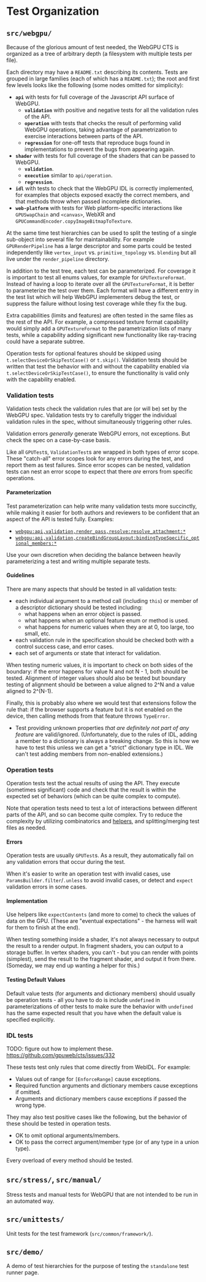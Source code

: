 # Test Organization

## `src/webgpu/`

Because of the glorious amount of test needed, the WebGPU CTS is organized as a tree of arbitrary
depth (a filesystem with multiple tests per file).

Each directory may have a `README.txt` describing its contents.
Tests are grouped in large families (each of which has a `README.txt`);
the root and first few levels looks like the following (some nodes omitted for simplicity):

- **`api`** with tests for full coverage of the Javascript API surface of WebGPU.
    - **`validation`** with positive and negative tests for all the validation rules of the API.
    - **`operation`** with tests that checks the result of performing valid WebGPU operations,
      taking advantage of parametrization to exercise interactions between parts of the API.
    - **`regression`** for one-off tests that reproduce bugs found in implementations to prevent
      the bugs from appearing again.
- **`shader`** with tests for full coverage of the shaders that can be passed to WebGPU.
    - **`validation`**.
    - **`execution`** similar to `api/operation`.
    - **`regression`**.
- **`idl`** with tests to check that the WebGPU IDL is correctly implemented, for examples that
  objects exposed exactly the correct members, and that methods throw when passed incomplete
  dictionaries.
- **`web-platform`** with tests for Web platform-specific interactions like `GPUSwapChain` and
  `<canvas>`, WebXR and `GPUCommandEncoder.copyImageBitmapToTexture`.

At the same time test hierarchies can be used to split the testing of a single sub-object into
several file for maintainability. For example `GPURenderPipeline` has a large descriptor and some
parts could be tested independently like `vertex_input` vs. `primitive_topology` vs. `blending`
but all live under the `render_pipeline` directory.

In addition to the test tree, each test can be parameterized. For coverage it is important to
test all enums values, for example for `GPUTextureFormat`. Instead of having a loop to iterate
over all the `GPUTextureFormat`, it is better to parameterize the test over them. Each format
will have a different entry in the test list which will help WebGPU implementers debug the test,
or suppress the failure without losing test coverage while they fix the bug.

Extra capabilities (limits and features) are often tested in the same files as the rest of the API.
For example, a compressed texture format capability would simply add a `GPUTextureFormat` to the
parametrization lists of many tests, while a capability adding significant new functionality
like ray-tracing could have a separate subtree.

Operation tests for optional features should be skipped using `t.selectDeviceOrSkipTestCase()` or
`t.skip()`. Validation tests should be written that test the behavior with and without the
capability enabled via `t.selectDeviceOrSkipTestCase()`, to ensure the functionality is valid
only with the capability enabled.

### Validation tests

Validation tests check the validation rules that are (or will be) set by the
WebGPU spec. Validation tests try to carefully trigger the individual validation
rules in the spec, without simultaneously triggering other rules.

Validation errors *generally* generate WebGPU errors, not exceptions.
But check the spec on a case-by-case basis.

Like all `GPUTest`s, `ValidationTest`s are wrapped in both types of error scope. These
"catch-all" error scopes look for any errors during the test, and report them as test failures.
Since error scopes can be nested, validation tests can nest an error scope to expect that there
*are* errors from specific operations.

#### Parameterization

Test parameterization can help write many validation tests more succinctly,
while making it easier for both authors and reviewers to be confident that
an aspect of the API is tested fully. Examples:

- [`webgpu:api,validation,render_pass,resolve:resolve_attachment:*`](https://github.com/gpuweb/cts/blob/ded3b7c8a4680a1a01621a8ac859facefadf32d0/src/webgpu/api/validation/render_pass/resolve.spec.ts#L35)
- [`webgpu:api,validation,createBindGroupLayout:bindingTypeSpecific_optional_members:*`](https://github.com/gpuweb/cts/blob/ded3b7c8a4680a1a01621a8ac859facefadf32d0/src/webgpu/api/validation/createBindGroupLayout.spec.ts#L68)

Use your own discretion when deciding the balance between heavily parameterizing
a test and writing multiple separate tests.

#### Guidelines

There are many aspects that should be tested in all validation tests:

- each individual argument to a method call (including `this`) or member of a descriptor
  dictionary should be tested including:
    - what happens when an error object is passed.
    - what happens when an optional feature enum or method is used.
    - what happens for numeric values when they are at 0, too large, too small, etc.
- each validation rule in the specification should be checked both with a control success case,
  and error cases.
- each set of arguments or state that interact for validation.

When testing numeric values, it is important to check on both sides of the boundary: if the error
happens for value N and not N - 1, both should be tested. Alignment of integer values should also
be tested but boundary testing of alignment should be between a value aligned to 2^N and a value
aligned to 2^(N-1).

Finally, this is probably also where we would test that extensions follow the rule that: if the
browser supports a feature but it is not enabled on the device, then calling methods from that
feature throws `TypeError`.

- Test providing unknown properties *that are definitely not part of any feature* are
  valid/ignored. (Unfortunately, due to the rules of IDL, adding a member to a dictionary is
  always a breaking change. So this is how we have to test this unless we can get a "strict"
  dictionary type in IDL. We can't test adding members from non-enabled extensions.)

### Operation tests

Operation tests test the actual results of using the API. They execute
(sometimes significant) code and check that the result is within the expected
set of behaviors (which can be quite complex to compute).

Note that operation tests need to test a lot of interactions between different
parts of the API, and so can become quite complex. Try to reduce the complexity by
utilizing combinatorics and [helpers](helper_index.md), and splitting/merging test files as needed.

#### Errors

Operation tests are usually `GPUTest`s. As a result, they automatically fail on any validation
errors that occur during the test.

When it's easier to write an operation test with invalid cases, use
`ParamsBuilder.filter`/`.unless` to avoid invalid cases, or detect and
`expect` validation errors in some cases.

#### Implementation

Use helpers like `expectContents` (and more to come) to check the values of data on the GPU.
(These are "eventual expectations" - the harness will wait for them to finish at the end).

When testing something inside a shader, it's not always necessary to output the result to a
render output. In fragment shaders, you can output to a storage buffer. In vertex shaders, you
can't - but you can render with points (simplest), send the result to the fragment shader, and
output it from there. (Someday, we may end up wanting a helper for this.)

#### Testing Default Values

Default value tests (for arguments and dictionary members) should usually be operation tests -
all you have to do is include `undefined` in parameterizations of other tests to make sure the
behavior with `undefined` has the same expected result that you have when the default value is
specified explicitly.

### IDL tests

TODO: figure out how to implement these. https://github.com/gpuweb/cts/issues/332

These tests test only rules that come directly from WebIDL. For example:

- Values out of range for `[EnforceRange]` cause exceptions.
- Required function arguments and dictionary members cause exceptions if omitted.
- Arguments and dictionary members cause exceptions if passed the wrong type.

They may also test positive cases like the following, but the behavior of these should be tested in
operation tests.

- OK to omit optional arguments/members.
- OK to pass the correct argument/member type (or of any type in a union type).

Every overload of every method should be tested.

## `src/stress/`, `src/manual/`

Stress tests and manual tests for WebGPU that are not intended to be run in an automated way.

## `src/unittests/`

Unit tests for the test framework (`src/common/framework/`).

## `src/demo/`

A demo of test hierarchies for the purpose of testing the `standalone` test runner page.
